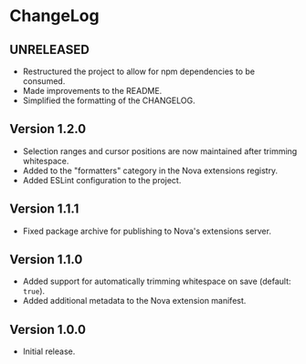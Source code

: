 # ChangeLog

## UNRELEASED

- Restructured the project to allow for npm dependencies to be consumed.
- Made improvements to the README.
- Simplified the formatting of the CHANGELOG.

## Version 1.2.0

- Selection ranges and cursor positions are now maintained after trimming
  whitespace.
- Added to the "formatters" category in the Nova extensions registry.
- Added ESLint configuration to the project.

## Version 1.1.1

- Fixed package archive for publishing to Nova's extensions server.

## Version 1.1.0

- Added support for automatically trimming whitespace on save (default: `true`).
- Added additional metadata to the Nova extension manifest.

## Version 1.0.0

- Initial release.

